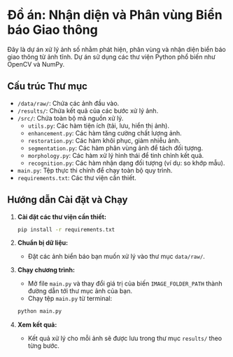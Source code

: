 # Đồ án: Nhận diện và Phân vùng Biển báo Giao thông

Đây là dự án xử lý ảnh số nhằm phát hiện, phân vùng và nhận diện biển báo giao thông từ ảnh tĩnh. Dự án sử dụng các thư viện Python phổ biến như OpenCV và NumPy.

## Cấu trúc Thư mục

-   `/data/raw/`: Chứa các ảnh đầu vào.
-   `/results/`: Chứa kết quả của các bước xử lý ảnh.
-   `/src/`: Chứa toàn bộ mã nguồn xử lý.
    -   `utils.py`: Các hàm tiện ích (tải, lưu, hiển thị ảnh).
    -   `enhancement.py`: Các hàm tăng cường chất lượng ảnh.
    -   `restoration.py`: Các hàm khôi phục, giảm nhiễu ảnh.
    -   `segmentation.py`: Các hàm phân vùng ảnh để tách đối tượng.
    -   `morphology.py`: Các hàm xử lý hình thái để tinh chỉnh kết quả.
    -   `recognition.py`: Các hàm nhận dạng đối tượng (ví dụ: so khớp mẫu).
-   `main.py`: Tệp thực thi chính để chạy toàn bộ quy trình.
-   `requirements.txt`: Các thư viện cần thiết.

## Hướng dẫn Cài đặt và Chạy

1.  **Cài đặt các thư viện cần thiết:**
    ```bash
    pip install -r requirements.txt
    ```

2.  **Chuẩn bị dữ liệu:**
    -   Đặt các ảnh biển báo bạn muốn xử lý vào thư mục `data/raw/`.

3.  **Chạy chương trình:**
    -   Mở file `main.py` và thay đổi giá trị của biến `IMAGE_FOLDER_PATH` thành đường dẫn tới thư mục ảnh của bạn.
    -   Chạy tệp `main.py` từ terminal:
    ```bash
    python main.py
    ```

4.  **Xem kết quả:**
    -   Kết quả xử lý cho mỗi ảnh sẽ được lưu trong thư mục `results/` theo từng bước.